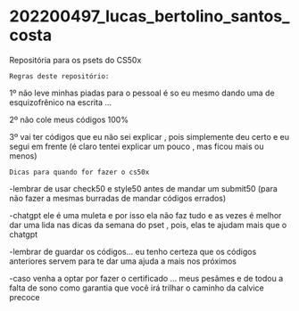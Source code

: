 # 202200497_lucas_bertolino_santos_costa
Repositória para os psets do CS50x 

``Regras deste repositório:``

1º não leve minhas piadas para o pessoal é so eu mesmo dando uma de esquizofrênico na escrita ...

2º não cole meus códigos 100% 

3º vai ter códigos que eu não sei explicar , pois simplemente deu certo e eu segui em frente (é claro tentei explicar um pouco , mas ficou mais ou menos)

``Dicas para quando for fazer o cs50x``

-lembrar de usar check50 e style50 antes de mandar um submit50 (para não fazer a mesmas burradas de mandar códigos errados)

-chatgpt ele é uma muleta e por isso ela não faz tudo e as vezes é melhor dar uma lida nas dicas da semana do pset , pois, elas te ajudam mais que o chatgpt

-lembrar de guardar os códigos... eu tenho certeza que os códigos anteriores servem para te dar uma ajuda a mais nos próximos

-caso venha a optar por fazer o certificado ... meus pesâmes e de todou a falta de sono como garantia que você irá trilhar o caminho da calvice precoce
